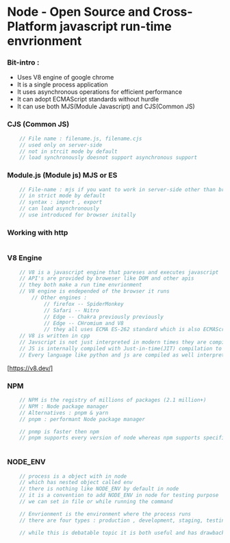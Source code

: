 # Node - Open Source and Cross-Platform javascript run-time envrionment

### Bit-intro : 
* Uses V8 engine of google chrome
* It is a single process application
* It uses asynchronous operations for efficient performance 
* It can adopt ECMAScript standards without hurdle
* It can use both MJS(Module Javascript) and CJS(Common JS) 

### CJS (Common JS)
```js
    // File name : filename.js, filename.cjs
    // used only on server-side
    // not in strcit mode by default
    // load synchronously doesnot support asynchronous support
```

### Module.js (Module js) MJS or ES
```js
    // File-name : mjs if you want to work in server-side other than browser
    // in strict mode by default
    // syntax : import , export
    // can load asynchronously 
    // use introduced for browser initally
```

### Working with http
```js


```

### V8 Engine 
```js
    // V8 is a javascript engine that pareses and executes javascript 
    // API's are provided by broweser like DOM and other apis
    // they both make a run time envrionment
    // V8 engine is endepended of the browser it runs
        // Other engines : 
            // firefox -- SpiderMonkey
            // Safari -- Nitro
            // Edge -- Chakra previously previously
            // Edge -- CHromium and V8 
            // they all uses ECMA ES-262 standard which is also ECMAScript the standard used by javascript.
    // V8 is written in cpp
    // Javscript is not just interpreted in modern times they are compiled as well. it started in 2009 first in spider monkey
    // JS is internally compiled with Just-in-time(JIT) compilation to speed up the exection.
    // Every language like python and js are compiled as well interpreted

```
[https://v8.dev/]

### NPM 
```js
    // NPM is the registry of millions of packages (2.1 million+)
    // NPM : Node package manager
    // Alternatives : pnpm & yarn
    // pnpm : performant Node package manager

    // pnmp is faster then npm
    // pnpm supports every version of node whereas npm supports specific version of node
    
```


### NODE_ENV
```js
    // process is a object with in node 
    // which has nested object called env
    // there is nothing like NODE_ENV by default in node
    // it is a convention to add NODE_ENV in node for testing purpose
    // we can set in file or while running the command

    // Envrionment is the environment where the process runs
    // there are four types : production , development, staging, testing

    // while this is debatable topic it is both useful and has drawbacks as well.
```